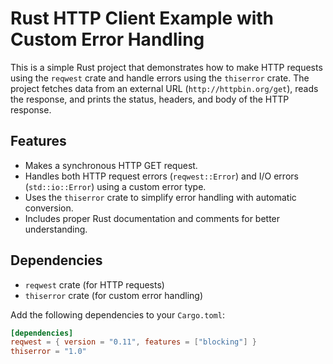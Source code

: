# Rust HTTP Client Example with Custom Error Handling

This is a simple Rust project that demonstrates how to make HTTP requests using the `reqwest` crate and handle errors using the `thiserror` crate. The project fetches data from an external URL (`http://httpbin.org/get`), reads the response, and prints the status, headers, and body of the HTTP response.

## Features

- Makes a synchronous HTTP GET request.
- Handles both HTTP request errors (`reqwest::Error`) and I/O errors (`std::io::Error`) using a custom error type.
- Uses the `thiserror` crate to simplify error handling with automatic conversion.
- Includes proper Rust documentation and comments for better understanding.

## Dependencies

- `reqwest` crate (for HTTP requests)
- `thiserror` crate (for custom error handling)

Add the following dependencies to your `Cargo.toml`:

```toml
[dependencies]
reqwest = { version = "0.11", features = ["blocking"] }
thiserror = "1.0"
